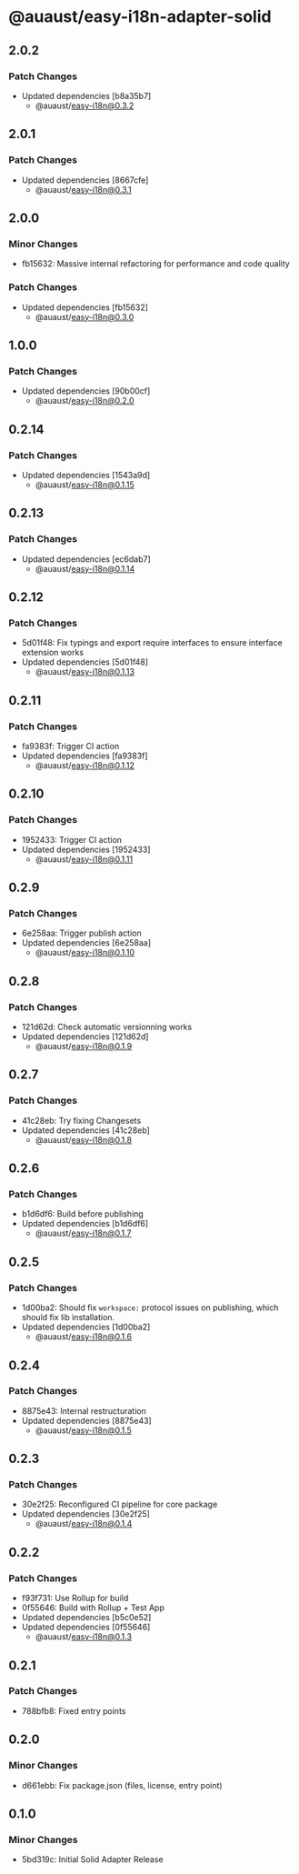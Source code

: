 # @auaust/easy-i18n-adapter-solid

## 2.0.2

### Patch Changes

- Updated dependencies [b8a35b7]
  - @auaust/easy-i18n@0.3.2

## 2.0.1

### Patch Changes

- Updated dependencies [8667cfe]
  - @auaust/easy-i18n@0.3.1

## 2.0.0

### Minor Changes

- fb15632: Massive internal refactoring for performance and code quality

### Patch Changes

- Updated dependencies [fb15632]
  - @auaust/easy-i18n@0.3.0

## 1.0.0

### Patch Changes

- Updated dependencies [90b00cf]
  - @auaust/easy-i18n@0.2.0

## 0.2.14

### Patch Changes

- Updated dependencies [1543a9d]
  - @auaust/easy-i18n@0.1.15

## 0.2.13

### Patch Changes

- Updated dependencies [ec6dab7]
  - @auaust/easy-i18n@0.1.14

## 0.2.12

### Patch Changes

- 5d01f48: Fix typings and export require interfaces to ensure interface extension works
- Updated dependencies [5d01f48]
  - @auaust/easy-i18n@0.1.13

## 0.2.11

### Patch Changes

- fa9383f: Trigger CI action
- Updated dependencies [fa9383f]
  - @auaust/easy-i18n@0.1.12

## 0.2.10

### Patch Changes

- 1952433: Trigger CI action
- Updated dependencies [1952433]
  - @auaust/easy-i18n@0.1.11

## 0.2.9

### Patch Changes

- 6e258aa: Trigger publish action
- Updated dependencies [6e258aa]
  - @auaust/easy-i18n@0.1.10

## 0.2.8

### Patch Changes

- 121d62d: Check automatic versionning works
- Updated dependencies [121d62d]
  - @auaust/easy-i18n@0.1.9

## 0.2.7

### Patch Changes

- 41c28eb: Try fixing Changesets
- Updated dependencies [41c28eb]
  - @auaust/easy-i18n@0.1.8

## 0.2.6

### Patch Changes

- b1d6df6: Build before publishing
- Updated dependencies [b1d6df6]
  - @auaust/easy-i18n@0.1.7

## 0.2.5

### Patch Changes

- 1d00ba2: Should fix `workspace:` protocol issues on publishing, which should fix lib installation.
- Updated dependencies [1d00ba2]
  - @auaust/easy-i18n@0.1.6

## 0.2.4

### Patch Changes

- 8875e43: Internal restructuration
- Updated dependencies [8875e43]
  - @auaust/easy-i18n@0.1.5

## 0.2.3

### Patch Changes

- 30e2f25: Reconfigured CI pipeline for core package
- Updated dependencies [30e2f25]
  - @auaust/easy-i18n@0.1.4

## 0.2.2

### Patch Changes

- f93f731: Use Rollup for build
- 0f55646: Build with Rollup + Test App
- Updated dependencies [b5c0e52]
- Updated dependencies [0f55646]
  - @auaust/easy-i18n@0.1.3

## 0.2.1

### Patch Changes

- 788bfb8: Fixed entry points

## 0.2.0

### Minor Changes

- d661ebb: Fix package.json (files, license, entry point)

## 0.1.0

### Minor Changes

- 5bd319c: Initial Solid Adapter Release
